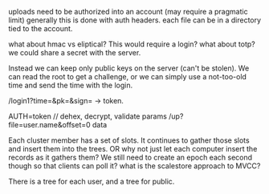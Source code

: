 
uploads need to be authorized into an account (may require a pragmatic limit)
generally this is done with auth headers. each file can be in a directory tied to the account.

what about hmac vs eliptical? This would require a login?
what about totp? we could share a secret with the server.

Instead we can keep only public keys on the server (can't be stolen).
We can read the root to get a challenge, or we can simply use a not-too-old time and send the time with the login.

/login1?time=&pk=&sign=
-> token.

AUTH=token   // dehex, decrypt, validate params
/up?file=user.name&offset=0 
data


Each cluster member has a set of slots. It continues to gather those slots and insert them into the trees.
OR
why not just let each computer insert the records as it gathers them? We still need to create an epoch each second though so that clients can poll it? what is the scalestore approach to MVCC?

There is a tree for each user, and a tree for public.

